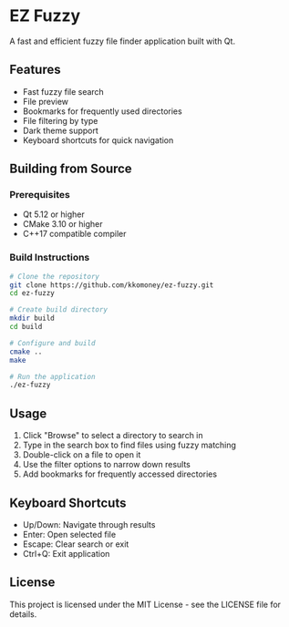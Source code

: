 # EZ Fuzzy

A fast and efficient fuzzy file finder application built with Qt.

## Features

- Fast fuzzy file search
- File preview
- Bookmarks for frequently used directories
- File filtering by type
- Dark theme support
- Keyboard shortcuts for quick navigation

## Building from Source

### Prerequisites

- Qt 5.12 or higher
- CMake 3.10 or higher
- C++17 compatible compiler

### Build Instructions

```bash
# Clone the repository
git clone https://github.com/kkomoney/ez-fuzzy.git
cd ez-fuzzy

# Create build directory
mkdir build
cd build

# Configure and build
cmake ..
make

# Run the application
./ez-fuzzy
```

## Usage

1. Click "Browse" to select a directory to search in
2. Type in the search box to find files using fuzzy matching
3. Double-click on a file to open it
4. Use the filter options to narrow down results
5. Add bookmarks for frequently accessed directories

## Keyboard Shortcuts

- Up/Down: Navigate through results
- Enter: Open selected file
- Escape: Clear search or exit
- Ctrl+Q: Exit application

## License

This project is licensed under the MIT License - see the LICENSE file for details. 